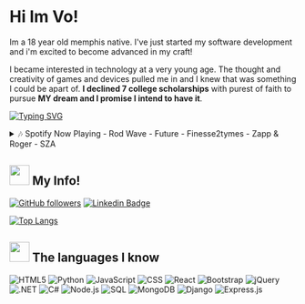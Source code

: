 # Hi Im Vo!
 
Im a 18 year old memphis native. I've just started my software development and i'm excited to become advanced in my craft!

I became interested in technology at a very young age. The thought and creativity of games and devices pulled me in and I knew that was something I could be apart of. **I declined 7 college scholarships** with purest of faith to pursue **MY dream and I promise I intend to have it**.

[![Typing SVG](https://readme-typing-svg.demolab.com?font=Fira+Code&duration=2000&pause=500&color=53F762&width=1000&lines=Hello+my+name+is+Steven+Freeman+I'm+a+Software+Engineer;Hello+my+name+is+Steven+Freeman+I'm+a+Gamer;Hello+my+name+is+Steven+Freeman+I'm+a+Popular+Loner;Hello+my+name+is+Steven+Freeman+I'm+a+Music+Fan;Hello+my+name+is+Steven+Freeman+I'm+a+Athelete;Hello+my+name+is+Steven+Freeman+I'm+a+Anime+Fan;Hello+my+name+is+Steven+Freeman+I'm+a+Student+at+CodeCrew;Hello+my+name+is+Steven+Freeman+I'm+a+Growing+Developer)](https://git.io/typing-svg)

<details>
<summary>🎶 Spotify Now Playing - Rod Wave - Future - Finesse2tymes - Zapp & Roger - SZA
</summary>

[<img src="https://spotify-github-profile.vercel.app/api/view?uid=epicgammie12&cover_image=true&theme=natemoo-re&show_offline=false&background_color=121212&interchange=false&bar_color=53b14f&bar_color_cover=true" width="350" />](https://github.com/kittinan/spotify-github-profile)

</details>


## <img height="35" src="https://github.com/VofromDaM/VoFromDaM/blob/a01ffb04a59511f80ab8139b4a715d71116e919d/assets/plant.gif"/>    My Info!

[![GitHub followers](https://img.shields.io/github/followers/VoFromDaM?style=social)](https://www.github.com/VoFromDaM)
[![Linkedin Badge](https://img.shields.io/badge/-VoFromDaM-red?style=flat-square&logo=Linkedin&logoColor=white&link=https://www.linkedin.com/in/VoFromDaM/)](https://www.linkedin.com/in/VoFromDaM/)

[![Top Langs](https://github-readme-stats.vercel.app/api/top-langs/?username=VoFromDaM&layout=compact&theme=tokyonight)](https://github.com/anuraghazra/github-readme-stats)



## <img height="35" src="https://github.com/VoFromDaM/VoFromDaM/blob/2768b151b3123fbdde98c305a26537f165940f7a/assets/exclamationcolor.gif"/>    The languages I know

![HTML5](https://img.shields.io/badge/HTML5-E34F26?style=for-the-badge&logo=html5&logoColor=white)
![Python](https://img.shields.io/badge/Python-FFD43B?style=for-the-badge&logo=python&logoColor=blue)
![JavaScript](https://img.shields.io/badge/JavaScript-323330?style=for-the-badge&logo=javascript&logoColor=F7DF1E)
![CSS](https://img.shields.io/badge/CSS3-1572B6?style=for-the-badge&logo=css3&logoColor=white)
![React](https://img.shields.io/badge/-ReactJs-61DAFB?logo=react&logoColor=white&style=for-the-badge)
![Bootstrap](https://img.shields.io/badge/bootstrap-%23563D7C.svg?style=for-the-badge&logo=bootstrap&logoColor=white)
![jQuery](https://img.shields.io/badge/jquery-%230769AD.svg?style=for-the-badge&logo=jquery&logoColor=white)
![.NET](https://img.shields.io/badge/.NET-512BD4?style=for-the-badge&logo=.net&logoColor=white)
![C#](https://img.shields.io/badge/C%23-239120?style=for-the-badge&logo=c-sharp&logoColor=white)
![Node.js](https://img.shields.io/badge/Node.js-339933?style=for-the-badge&logo=node.js&logoColor=white)
![SQL](https://img.shields.io/badge/SQL-4479A1?style=for-the-badge&logo=postgresql&logoColor=white)
![MongoDB](https://img.shields.io/badge/MongoDB-47A248?style=for-the-badge&logo=mongodb&logoColor=white)
![Django](https://img.shields.io/badge/Django-092E20?style=for-the-badge&logo=django&logoColor=white)
![Express.js](https://img.shields.io/badge/express.js-%23404d59.svg?style=for-the-badge&logo=express&logoColor=%2361DAFB)